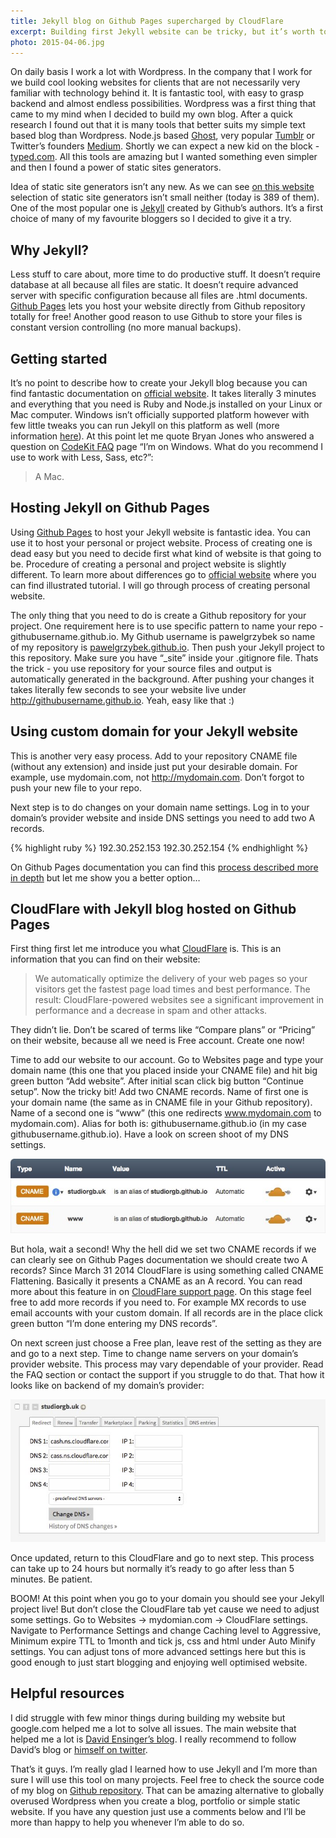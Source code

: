 ```yaml
---
title: Jekyll blog on Github Pages supercharged by CloudFlare
excerpt: Building first Jekyll website can be tricky, but it’s worth to give it a try. Let me share why I chose Jekyll, what did I struggle with and why I love it now.
photo: 2015-04-06.jpg
---
```


On daily basis I work a lot with Wordpress. In the company that I work for we build cool looking websites for clients that are not necessarily very familiar with technology behind it. It is fantastic tool, with easy to grasp backend and almost endless possibilities. Wordpress was a first thing that came to my mind when I decided to build my own blog. After a quick research I found out that it is many tools that better suits my simple text based blog than Wordpress. Node.js based [Ghost](https://ghost.org/), very popular [Tumblr](https://www.tumblr.com/) or Twitter’s founders [Medium](https://medium.com/). Shortly we can expect a new kid on the block - [typed.com](https://vimeo.com/117604881). All this tools are amazing but I wanted something even simpler and then I found a power of static sites generators.

Idea of static site generators isn’t any new. As we can see [on this website](https://staticsitegenerators.net/) selection of static site generators isn’t small neither (today is 389 of them). One of the most popular one is [Jekyll](http://jekyllrb.com/) created by Github’s authors. It’s a first choice of many of my favourite bloggers so I decided to give it a try.

## Why Jekyll?

Less stuff to care about, more time to do productive stuff. It doesn’t require database at all because all files are static. It doesn’t require advanced server with specific configuration because all files are .html documents. [Github Pages](https://pages.github.com/) lets you host your website directly from Github repository totally for free! Another good reason to use Github to store your files is constant version controlling (no more manual backups).

## Getting started

It’s no point to describe how to create your Jekyll blog because you can find fantastic documentation on [official website](http://jekyllrb.com/). It takes literally 3 minutes and everything that you need is Ruby and Node.js installed on your Linux or Mac computer. Windows isn’t officially supported platform however with few little tweaks you can run Jekyll on this platform as well (more information [here](http://jekyllrb.com/docs/windows/)). At this point let me quote Bryan Jones who answered a question on [CodeKit FAQ](https://incident57.com/codekit/help.html#faq) page “I’m on Windows. What do you recommend I use to work with Less, Sass, etc?”:

> A Mac.

## Hosting Jekyll on Github Pages

Using [Github Pages](https://pages.github.com/) to host your Jekyll website is fantastic idea. You can use it to host your personal or project website. Process of creating one is dead easy but you need to decide first what kind of website is that going to be. Procedure of creating a personal and project website is slightly different. To learn more about differences go to [official website](https://pages.github.com/) where you can find illustrated tutorial. I will go through process of creating personal website.

The only thing that you need to do is create a Github repository for your project. One requirement here is to use specific pattern to name your repo - githubusername.github.io. My Github username is pawelgrzybek so name of my repository is [pawelgrzybek.github.io](https://github.com/pawelgrzybek/pawelgrzybek.github.io). Then push your Jekyll project to this repository. Make sure you have “_site” inside your .gitignore file. Thats the trick - you use repository for your source files and output is automatically generated in the background. After pushing your changes it takes literally few seconds to see your website live under http://githubusername.github.io. Yeah, easy like that :)

## Using custom domain for your Jekyll website

This is another very easy process. Add to your repository CNAME file (without any extension) and inside just put your desirable domain. For example, use mydomain.com, not http://mydomain.com. Don’t forgot to push your new file to your repo.

Next step is to do changes on your domain name settings. Log in to your domain’s provider website and inside DNS settings you need to add two A records.

{% highlight ruby %}
192.30.252.153
192.30.252.154
{% endhighlight %}

On Github Pages documentation you can find this [process described more in depth](https://help.github.com/articles/tips-for-configuring-an-a-record-with-your-dns-provider/#configuring-an-a-record-with-your-dns-provider) but let me show you a better option…

## CloudFlare with Jekyll blog hosted on Github Pages

First thing first let me introduce you what [CloudFlare](https://www.cloudflare.com) is. This is an information that you can find on their website:

> We automatically optimize the delivery of your web pages so your visitors get the fastest page load times and best performance. The result: CloudFlare-powered websites see a significant improvement in performance and a decrease in spam and other attacks.

They didn’t lie. Don’t be scared of terms like “Compare plans” or “Pricing” on their website, because all we need is Free account. Create one now!

Time to add our website to our account. Go to Websites page and type your domain name (this one that you placed inside your CNAME file) and hit big green button “Add website”. After initial scan click big button “Continue setup”. Now the tricky bit! Add two CNAME records. Name of first one is your domain name (the same as in CNAME file in your Github repository). Name of a second one is “www” (this one redirects www.mydomain.com to mydomain.com). Alias for both is: githubusername.github.io (in my case githubusername.github.io). Have a look on screen shoot of my DNS settings.

![CloudFlare Settings](/photos/2015-04-06-1.jpg)

But hola, wait a second! Why the hell did we set two CNAME records if we can clearly see on Github Pages documentation we should create two A records? Since March 31 2014 CloudFlare is using something called CNAME Flattening. Basically it presents a CNAME as an A record. You can read more about this feature in on [CloudFlare support page](https://support.cloudflare.com/hc/en-us/articles/200169056-CNAME-Flattening-RFC-compliant-support-for-CNAME-at-the-root). On this stage feel free to add more records if you need to. For example MX records to use email accounts with your custom domain. If all records are in the place click green button “I’m done entering my DNS records”.

On next screen just choose a Free plan, leave rest of the setting as they are and go to a next step. Time to change name servers on your domain’s provider website. This process may vary dependable of your provider. Read the FAQ section or contact the support if you struggle to do that. That how it looks like on backend of my domain’s provider:

![Domain's DNS settings](/photos/2015-04-06-2.jpg)

Once updated, return to this CloudFlare and go to next step. This process can take up to 24 hours but normally it’s ready to go after less than 5 minutes. Be patient.

BOOM! At this point when you go to your domain you should see your Jekyll project live! But don’t close the CloudFlare tab yet cause we need to adjust some settings. Go to Websites -> mydomian.com -> CloudFlare settings. Navigate to Performance Settings and change Caching level to Aggressive, Minimum expire TTL to 1month and tick js, css and html under Auto Minify settings. You can adjust tons of more advanced settings here but this is good enough to just start blogging and enjoying well optimised website.

## Helpful resources

I did struggle with few minor things during building my website but google.com helped me a lot to solve all issues. The main website that helped me a lot is [David Ensinger’s blog](http://davidensinger.com/). I really recommend to follow David’s blog or [himself on twitter](https://twitter.com/DavidEnsinger).

That’s it guys. I’m really glad I learned how to use Jekyll and I’m more than sure I will use this tool on many projects. Feel free to check the source code of my blog on [Github repository](https://github.com/pawelgrzybek/pawelgrzybek.github.io). That can be amazing alternative to globally overused Wordpress when you create a blog, portfolio or simple static website. If you have any question just use a comments below and I’ll be more than happy to help you whenever I’m able to do so.
